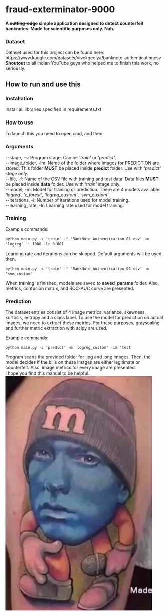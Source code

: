 # fraud-exterminator-9000
<b>A <s>cutting-edge</s> simple application designed to detect counterfeit banknotes. Made for scientific purposes only. Nah.</b>
<br/>

<h3>Dataset</h3>
Dataset used for this project can be found here: https://www.kaggle.com/datasets/vivekgediya/banknote-authenticationcsv
<br/>
<b>Shoutout</b> to all indian YouTube guys who helped me to finish this work, no seriously. 

<h2>How to run and use this</h2>
<h3>Installation</h3>

Install all libraries specified in requirements.txt

<h3>How to use</h3>
To launch this you need to open cmd, and then:

<h3>Arguments</h3>
--stage, -s: Program stage. Can be <i>'train'</i> or <i>'predict'</i>.
<br/>
--image_folder, -im: Name of the folder where images for PREDICTION are stored. This folder <b>MUST</b> be placed inside <b>predict</b> folder. Use with <i>'predict' stage only</i>.
<br/>
--file, -f: Name of the CSV file with training and test data. Data files <b>MUST</b> be placed inside <b>data</b> folder. Use with <i>'train'</i> stage only.
<br/>
--model, -m: Model for training or prediction. There are 4 models available: <i>'logreg'</i>, <i>'r_forest'</i>, <i>'logreg_custom'</i>, <i>'svm_custom'</i>.
<br/>
--iterations, -i: Number of iterations used for model training.
<br/>
--learning_rate, -lr: Learning rate used for model training.
<br/>

<h3>Training</h3>

Example commands:
```console
python main.py -s 'train' -f 'BankNote_Authentication_01.csv' -m 'logreg' -i 1000 -lr 0.001
```
Learning rate and iterations can be skipped. Default arguments will be used then.
```console
python main.py -s 'train' -f 'BankNote_Authentication_01.csv' -m 'svm_custom' 
```
When training is finished, models are saved to <b>saved_params</b> folder. Also, metrics, confusion matrix, and ROC-AUC curve are presented.

<h3>Prediction</h3>
The dataset entries consist of 4 image metrics: variance, skewness, kurtosis, entropy and a class label.
To use the model for prediction on actual images, we need to extract these metrics. For these purposes, grayscaling and further metric extraction with scipy are used.

Example commands:
```console
python main.py -s 'predict' -m 'logreg_custom' -im 'test'
```
Program scans the provided folder for .jpg and .png images. Then, the model decides if the bills on these images are either legitimate or counterfeit.
Also, image metrics for every image are presented.
<br/>
I hope you find this manual to be helpful. 
<br/>
<img src='meme.jpg'/>